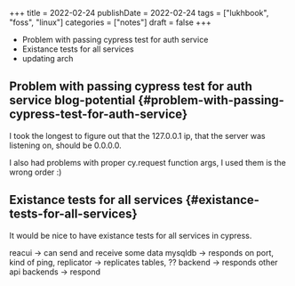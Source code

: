 +++
title = 2022-02-24
publishDate = 2022-02-24
tags = ["lukhbook", "foss", "linux"]
categories = ["notes"]
draft = false
+++

-   Problem with passing cypress test for auth service
-   Existance tests for all services
-   updating arch

<!--more-->


## Problem with passing cypress test for auth service <span class="tag"><span class="blog_potential">blog-potential</span></span> {#problem-with-passing-cypress-test-for-auth-service}

I took the longest to figure out that the 127.0.0.1 ip, that the server was listening on,
should be 0.0.0.0.

I also had problems with proper cy.request function args, I used them is the wrong order :)


## Existance tests for all services {#existance-tests-for-all-services}

It would be nice to have existance tests for all services in cypress.

reacui -&gt; can send and receive some data
mysqldb -&gt; responds on port, kind of ping,
replicator -&gt; replicates tables, ??
backend -&gt; responds
other api backends -&gt; respond